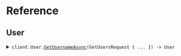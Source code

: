 # Reference
## User
<details><summary><code>client.User.<a href="/src/SeedQueryParameters/User/UserClient.cs">GetUsernameAsync</a>(GetUsersRequest { ... }) -> User</code></summary>
<dl>
<dd>

#### 🔌 Usage

<dl>
<dd>

<dl>
<dd>

```csharp
await client.User.GetUsernameAsync(
    new GetUsersRequest
    {
        Limit = 1,
        Id = "d5e9c84f-c2b2-4bf4-b4b0-7ffd7a9ffc32",
        Date = new DateOnly(2023, 1, 15),
        Deadline = new DateTime(2024, 01, 15, 09, 30, 00, 000),
        Bytes = "SGVsbG8gd29ybGQh",
        User = new User
        {
            Name = "string",
            Tags = new List<string>() { "string" },
        },
        UserList = new List<User>()
        {
            new User
            {
                Name = "string",
                Tags = new List<string>() { "string" },
            },
        },
        OptionalDeadline = new DateTime(2024, 01, 15, 09, 30, 00, 000),
        KeyValue = new Dictionary<string, string>() { { "string", "string" } },
        OptionalString = "string",
        NestedUser = new NestedUser
        {
            Name = "string",
            User = new User
            {
                Name = "string",
                Tags = new List<string>() { "string" },
            },
        },
        OptionalUser = new User
        {
            Name = "string",
            Tags = new List<string>() { "string" },
        },
        ExcludeUser =
        [
            new User
            {
                Name = "string",
                Tags = new List<string>() { "string" },
            },
        ],
        Filter = ["string"],
    }
);
```
</dd>
</dl>
</dd>
</dl>

#### ⚙️ Parameters

<dl>
<dd>

<dl>
<dd>

**request:** `GetUsersRequest` 
    
</dd>
</dl>
</dd>
</dl>


</dd>
</dl>
</details>
